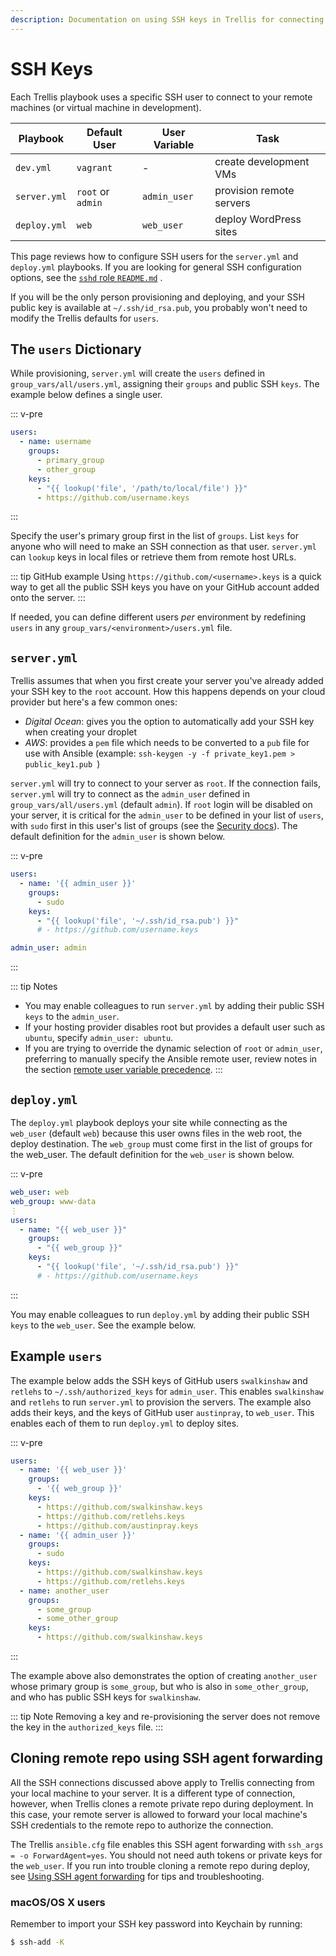 ```yaml
---
description: Documentation on using SSH keys in Trellis for connecting to remote machines or the guest VM. Use SSH keys from GitHub users to quickly add keys.
---
```


# SSH Keys

Each Trellis playbook uses a specific SSH user to connect to your remote machines (or virtual machine in development).

| Playbook     | Default User      | User Variable | Task                     |
| ------------ | ----------------- | ------------- | ------------------------ |
| `dev.yml`    | `vagrant`         | -             | create development VMs   |
| `server.yml` | `root` or `admin` | `admin_user`  | provision remote servers |
| `deploy.yml` | `web`             | `web_user`    | deploy WordPress sites   |

This page reviews how to configure SSH users for the `server.yml` and `deploy.yml` playbooks. If you are looking for general SSH configuration options, see the [`sshd` role `README.md`](https://github.com/roots/trellis/tree/master/roles/sshd) .

If you will be the only person provisioning and deploying, and your SSH public key is available at `~/.ssh/id_rsa.pub`, you probably won't need to modify the Trellis defaults for `users`.

## The `users` Dictionary

While provisioning, `server.yml` will create the `users` defined in `group_vars/all/users.yml`, assigning their `groups` and public SSH `keys`. The example below defines a single user.

::: v-pre

```yaml
users:
  - name: username
    groups:
      - primary_group
      - other_group
    keys:
      - "{{ lookup('file', '/path/to/local/file') }}"
      - https://github.com/username.keys
```

:::

Specify the user's primary group first in the list of `groups`. List `keys` for anyone who will need to make an SSH connection as that user. `server.yml` can `lookup` keys in local files or retrieve them from remote host URLs.

::: tip GitHub example
Using `https://github.com/<username>.keys` is a quick way to get all the public SSH keys you have on your GitHub account added onto the server.
:::

If needed, you can define different users *per* environment by redefining `users` in any `group_vars/<environment>/users.yml` file.

## `server.yml`

Trellis assumes that when you first create your server you've already added your SSH key to the `root` account. How this happens depends on your cloud provider but here's a few common ones:

- *Digital Ocean*: gives you the option to automatically add your SSH key when creating your droplet
- *AWS*: provides a `pem` file which needs to be converted to a `pub` file for use with Ansible (example: `ssh-keygen -y -f private_key1.pem > public_key1.pub `)

`server.yml` will try to connect to your server as `root`. If the connection fails, `server.yml` will try to connect as the `admin_user` defined in `group_vars/all/users.yml` (default `admin`). If `root` login will be disabled on your server, it is critical for the `admin_user` to be defined in your list of `users`, with `sudo` first in this user's list of groups (see the [Security docs](security.md)). The default definition for the `admin_user` is shown below.

::: v-pre

```yaml
users:
  - name: '{{ admin_user }}'
    groups:
      - sudo
    keys:
      - "{{ lookup('file', '~/.ssh/id_rsa.pub') }}"
      # - https://github.com/username.keys

admin_user: admin
```

:::

::: tip Notes

- You may enable colleagues to run `server.yml` by adding their public SSH `keys` to the `admin_user`.
- If your hosting provider disables root but provides a default user such as `ubuntu`, specify `admin_user: ubuntu`.
- If you are trying to override the dynamic selection of `root` or `admin_user`, preferring to manually specify the Ansible remote user, review notes in the section [remote user variable precedence](https://github.com/roots/trellis/pull/274#issuecomment-121455761).
  :::

## `deploy.yml`

The `deploy.yml` playbook deploys your site while connecting as the `web_user` (default `web`) because this user owns files in the web root, the deploy destination. The `web_group` must come first in the list of groups for the web_user. The default definition for the `web_user` is shown below.

::: v-pre

```yaml
web_user: web
web_group: www-data
⋮
users:
  - name: "{{ web_user }}"
    groups:
      - "{{ web_group }}"
    keys:
      - "{{ lookup('file', '~/.ssh/id_rsa.pub') }}"
      # - https://github.com/username.keys
```

:::

You may enable colleagues to run `deploy.yml` by adding their public SSH `keys` to the `web_user`. See the example below.

## Example `users`

The example below adds the SSH keys of GitHub users `swalkinshaw` and `retlehs` to `~/.ssh/authorized_keys` for `admin_user`. This enables `swalkinshaw` and `retlehs` to run `server.yml` to provision the servers. The example also adds their keys, and the keys of GitHub user `austinpray`, to `web_user`. This enables each of them to run `deploy.yml` to deploy sites.

::: v-pre

```yaml
users:
  - name: '{{ web_user }}'
    groups:
      - '{{ web_group }}'
    keys:
      - https://github.com/swalkinshaw.keys
      - https://github.com/retlehs.keys
      - https://github.com/austinpray.keys
  - name: '{{ admin_user }}'
    groups:
      - sudo
    keys:
      - https://github.com/swalkinshaw.keys
      - https://github.com/retlehs.keys
  - name: another_user
    groups:
      - some_group
      - some_other_group
    keys:
      - https://github.com/swalkinshaw.keys
```

:::

The example above also demonstrates the option of creating `another_user` whose primary group is `some_group`, but who is also in `some_other_group`, and who has public SSH keys for `swalkinshaw`.

::: tip Note
Removing a key and re-provisioning the server does not remove the key in the `authorized_keys` file.
:::

## Cloning remote repo using SSH agent forwarding

All the SSH connections discussed above apply to Trellis connecting from your local machine to your server. It is a different type of connection, however, when Trellis clones a remote private repo during deployment. In this case, your remote server is allowed to forward your local machine's SSH credentials to the remote repo to authorize the connection.

The Trellis `ansible.cfg` file enables this SSH agent forwarding with `ssh_args = -o ForwardAgent=yes`. You should not need auth tokens or private keys for the `web_user`. If you run into trouble cloning a remote repo during deploy, see [Using SSH agent forwarding](https://developer.github.com/guides/using-ssh-agent-forwarding/) for tips and troubleshooting.

### macOS/OS X users

Remember to import your SSH key password into Keychain by running:

```bash
$ ssh-add -K
```
